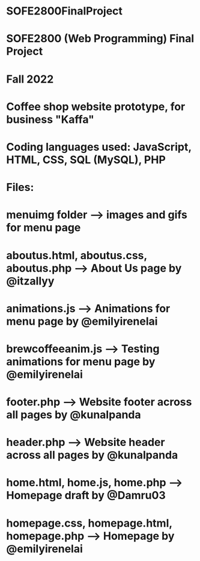 # SOFE2800FinalProject
# SOFE2800 (Web Programming) Final Project
# Fall 2022
# Coffee shop website prototype, for business "Kaffa"
# Coding languages used: JavaScript, HTML, CSS, SQL (MySQL), PHP
# Files:
# menuimg folder --> images and gifs for menu page
# aboutus.html, aboutus.css, aboutus.php --> About Us page by @itzallyy
# animations.js --> Animations for menu page by @emilyirenelai
# brewcoffeeanim.js --> Testing animations for menu page by @emilyirenelai
# footer.php --> Website footer across all pages by @kunalpanda
# header.php --> Website header across all pages by @kunalpanda
# home.html, home.js, home.php --> Homepage draft by @Damru03
# homepage.css, homepage.html, homepage.php --> Homepage by @emilyirenelai